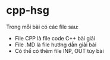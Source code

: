 # cpp-hsg
Trong mỗi bài có các file sau:  
- File CPP là file code C++ bài giải  
- File .MD là file hướng dẫn giải bài
- Có thể có thêm file INP, OUT tùy bài
